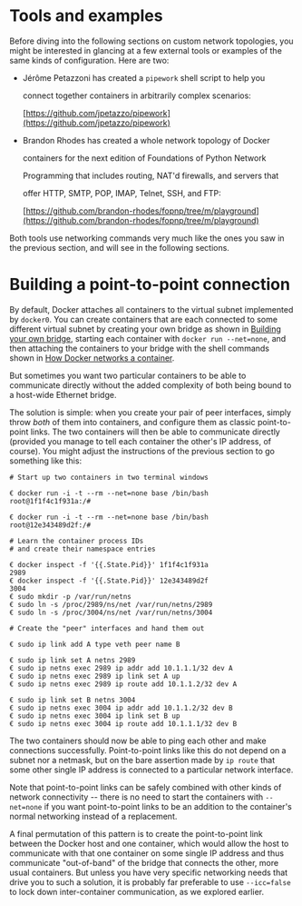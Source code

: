 <!--[metadata]>
+++
draft=true
title = "Tools and Examples"
keywords = ["docker, bridge, docker0, network"]
[menu.main]
parent = "smn_networking_def"
+++
<![end-metadata]-->

<!--[metadata]>
Dave Tucker instructed remove this.  We may want to add it back in later under another form. Labeled DRAFT for now. Won't be built.
<![end-metadata]-->

# Tools and examples
Before diving into the following sections on custom network topologies, you might be interested in glancing at a few external tools or examples of the same kinds of configuration.  Here are two:
- Jérôme Petazzoni has created a `pipework` shell script to help you

  connect together containers in arbitrarily complex scenarios:

  [https://github.com/jpetazzo/pipework](https://github.com/jpetazzo/pipework)

- Brandon Rhodes has created a whole network topology of Docker

  containers for the next edition of Foundations of Python Network

  Programming that includes routing, NAT'd firewalls, and servers that

  offer HTTP, SMTP, POP, IMAP, Telnet, SSH, and FTP:

  [https://github.com/brandon-rhodes/fopnp/tree/m/playground](https://github.com/brandon-rhodes/fopnp/tree/m/playground)

Both tools use networking commands very much like the ones you saw in the previous section, and will see in the following sections.

# Building a point-to-point connection
<a name="point-to-point"></a>

By default, Docker attaches all containers to the virtual subnet implemented by `docker0`.  You can create containers that are each connected to some different virtual subnet by creating your own bridge as shown in [Building your own bridge](#bridge-building), starting each container with `docker run --net=none`, and then attaching the containers to your bridge with the shell commands shown in [How Docker networks a container](#container-networking).

But sometimes you want two particular containers to be able to communicate directly without the added complexity of both being bound to a host-wide Ethernet bridge.

The solution is simple: when you create your pair of peer interfaces, simply throw _both_ of them into containers, and configure them as classic point-to-point links.  The two containers will then be able to communicate directly (provided you manage to tell each container the other's IP address, of course).  You might adjust the instructions of the previous section to go something like this:

```
# Start up two containers in two terminal windows

€ docker run -i -t --rm --net=none base /bin/bash
root@1f1f4c1f931a:/#

€ docker run -i -t --rm --net=none base /bin/bash
root@12e343489d2f:/#

# Learn the container process IDs
# and create their namespace entries

€ docker inspect -f '{{.State.Pid}}' 1f1f4c1f931a
2989
€ docker inspect -f '{{.State.Pid}}' 12e343489d2f
3004
€ sudo mkdir -p /var/run/netns
€ sudo ln -s /proc/2989/ns/net /var/run/netns/2989
€ sudo ln -s /proc/3004/ns/net /var/run/netns/3004

# Create the "peer" interfaces and hand them out

€ sudo ip link add A type veth peer name B

€ sudo ip link set A netns 2989
€ sudo ip netns exec 2989 ip addr add 10.1.1.1/32 dev A
€ sudo ip netns exec 2989 ip link set A up
€ sudo ip netns exec 2989 ip route add 10.1.1.2/32 dev A

€ sudo ip link set B netns 3004
€ sudo ip netns exec 3004 ip addr add 10.1.1.2/32 dev B
€ sudo ip netns exec 3004 ip link set B up
€ sudo ip netns exec 3004 ip route add 10.1.1.1/32 dev B
```

The two containers should now be able to ping each other and make connections successfully.  Point-to-point links like this do not depend on a subnet nor a netmask, but on the bare assertion made by `ip route` that some other single IP address is connected to a particular network interface.

Note that point-to-point links can be safely combined with other kinds of network connectivity -- there is no need to start the containers with `--net=none` if you want point-to-point links to be an addition to the container's normal networking instead of a replacement.

A final permutation of this pattern is to create the point-to-point link between the Docker host and one container, which would allow the host to communicate with that one container on some single IP address and thus communicate "out-of-band" of the bridge that connects the other, more usual containers.  But unless you have very specific networking needs that drive you to such a solution, it is probably far preferable to use `--icc=false` to lock down inter-container communication, as we explored earlier.
